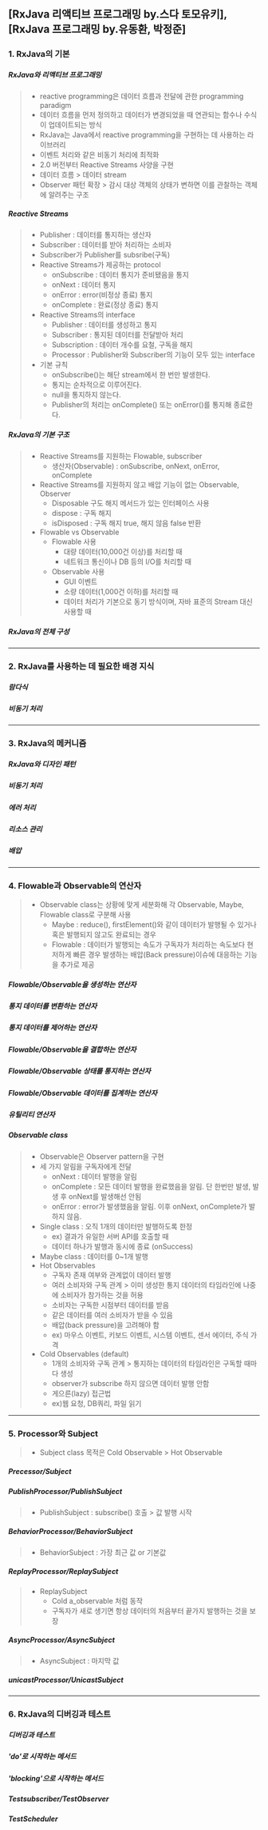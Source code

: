 ## [RxJava 리액티브 프로그래밍 by.스다 토모유키], [RxJava 프로그래밍 by.유동환, 박정준]
### 1. RxJava의 기본
##### RxJava와 리액티브 프로그래밍
> + reactive programming은 데이터 흐름과 전달에 관한 programming paradigm
> + 데이터 흐름을 먼저 정의하고 데이터가 변경되었을 때 연관되는 함수나 수식이 업데이트되는 방식
> + RxJava는 Java에서 reactive programming을 구현하는 데 사용하는 라이브러리
> + 이벤트 처리와 같은 비동기 처리에 최적화
> + 2.0 버전부터 Reactive Streams 사양을 구현
> + 데이터 흐름 > 데이터 stream
> + Observer 패턴 확장 > 감시 대상 객체의 상태가 변하면 이를 관찰하는 객체에 알려주는 구조

##### Reactive Streams  
> + Publisher : 데이터를 통지하는 생산자  
> + Subscriber : 데이터를 받아 처리하는 소비자  
> + Subscriber가 Publisher를 subsribe(구독)  
> + Reactive Streams가 제공하는 protocol  
>   - onSubscribe : 데이터 통지가 준비됐음을 통지
>   - onNext : 데이터 통지
>   - onError : error(비정상 종료) 통지
>   - onComplete : 완료(정상 종료) 통지  
> + Reactive Streams의 interface  
>   - Publisher : 데이터를 생성하고 통지
>   - Subscriber : 통지된 데이터를 전달받아 처리
>   - Subscription : 데이터 개수를 요철, 구독을 해지
>   - Processor : Publisher와 Subscriber의 기능이 모두 있는 interface  
> + 기본 규칙
>   - onSubscribe()는 해단 stream에서 한 번만 발생한다.
>   - 통지는 순차적으로 이루어진다.
>   - null을 통지하지 않는다.
>   - Publisher의 처리는 onComplete() 또는 onError()를 통지해 종료한다.  
    
##### RxJava의 기본 구조  
> + Reactive Streams를 지원하는 Flowable, subscriber
>   - 생산자(Observable) : onSubscribe, onNext, onError, onComplete
> + Reactive Streams를 지원하지 않고 배압 기능이 없는 Observable, Observer
>   - Disposable 구도 해지 메서드가 있는 인터페이스 사용
>   - dispose : 구독 해지
>   - isDisposed : 구독 해지 true, 해지 않음 false 반환
> + Flowable vs Observable
>   - Flowable 사용
>       + 대량 데이터(10,000건 이상)를 처리할 때
>       + 네트워크 통신이나 DB 등의 I/O를 처리할 때
>   - Observable 사용
>       + GUI 이벤트
>       + 소량 데이터(1,000건 이하)를 처리할 때
>       + 데이터 처리가 기본으로 동기 방식이며, 자바 표준의 Stream 대신 사용할 때
##### RxJava의 전체 구성  


***
### 2. RxJava를 사용하는 데 필요한 배경 지식
##### 람다식
##### 비동기 처리


***
### 3. RxJava의 메커니즘
##### RxJava와 디자인 패턴
##### 비동기 처리
##### 에러 처리
##### 리소스 관리
##### 배압


***
### 4. Flowable과 Observable의 연산자
> + Observable class는 상황에 맞게 세분화해 각 Observable, Maybe, Flowable class로 구분해 사용
>   - Maybe : reduce(), firstElement()와 같이 데이터가 발행될 수 있거나 혹은 발행되지 않고도 완료되는 경우
>   - Flowable : 데이터가 발행되는 속도가 구독자가 처리하는 속도보다 현저하게 빠른 경우 발생하는 배압(Back pressure)이슈에 대응하는 기능을 추가로 제공
  
##### Flowable/Observable을 생성하는 연산자
##### 통지 데이터를 변환하는 연산자
##### 통지 데이터를 제어하는 연산자
##### Flowable/Observable을 결합하는 연산자
##### Flowable/Observable 상태를 통지하는 연산자
##### Flowable/Observable 데이터를 집계하는 연산자
##### 유틸리티 연산자

##### Observable class
> + Observable은 Observer pattern을 구현
> + 세 가지 알림을 구독자에게 전달
>   - onNext : 데이터 발행을 알림
>   - onComplete : 모든 데이터 발행을 완료했음을 알림. 단 한번만 발생, 발생 후 onNext를 발생해선 안됨
>   - onError : error가 발생했음을 알림. 이후 onNext, onComplete가 발하지 않음.
> + Single class : 오직 1개의 데이터만 발행하도록 한정 
>   - ex) 결과가 유일한 서버 API를 호출할 때
>   - 데이터 하나가 발행과 동시에 종료 (onSuccess)
> + Maybe class : 데이터를 0~1개 발행
> + Hot Observables
>   - 구독자 존재 여부와 관계없이 데이터 발행
>   - 여러 소비자와 구독 관계 > 이미 생성한 통지 데이터의 타임라인에 나중에 소비자가 참가하는 것을 허용
>   - 소비자는 구독한 시점부터 데이터를 받음
>   - 같은 데이터를 여러 소비자가 받을 수 있음
>   - 배압(back pressure)을 고려해야 함
>   - ex) 마우스 이벤트, 키보드 이벤트, 시스템 이벤트, 센서 에이터, 주식 가격
> + Cold Observables (default)
>   - 1개의 소비자와 구독 관계 > 통지하는 데이터의 타임라인은 구독할 때마다 생성
>   - observer가 subscribe 하지 않으면 데이터 발행 안함
>   - 게으른(lazy) 접근법
>   - ex)웹 요청, DB쿼리, 파일 읽기


***
### 5. Processor와 Subject
> + Subject class 목적은 Cold Observable > Hot Observable
##### Precessor/Subject
##### PublishProcessor/PublishSubject
> + PublishSubject : subscribe() 호출 > 값 발행 시작
##### BehaviorProcessor/BehaviorSubject
> + BehaviorSubject : 가장 최근 값 or 기본값
##### ReplayProcessor/ReplaySubject
> + ReplaySubject 
>   - Cold a_observable 처럼 동작
>   - 구독자가 새로 생기면 항상 데이터의 처음부터 끝가지 발행하는 것을 보장
##### AsyncProcessor/AsyncSubject
> + AsyncSubject : 마지막 값
##### unicastProcessor/UnicastSubject


***
### 6. RxJava의 디버깅과 테스트
##### 디버깅과 테스트
##### 'do'로 시작하는 메서드
##### 'blocking'으로 시작하는 메서드
##### Testsubscriber/TestObserver
##### TestScheduler